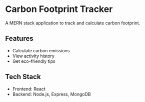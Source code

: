 # Carbon Footprint Tracker

A MERN stack application to track and calculate carbon footprint.

## Features
- Calculate carbon emissions
- View activity history  
- Get eco-friendly tips

## Tech Stack
- Frontend: React
- Backend: Node.js, Express, MongoDB

